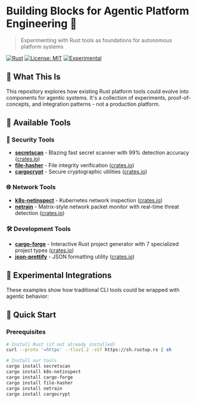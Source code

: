 # Building Blocks for Agentic Platform Engineering 🦀

> Experimenting with Rust tools as foundations for autonomous platform systems

[![Rust](https://img.shields.io/badge/rust-1.70+-orange.svg)](https://www.rust-lang.org/)
[![License: MIT](https://img.shields.io/badge/License-MIT-yellow.svg)](https://opensource.org/licenses/MIT)
[![Experimental](https://img.shields.io/badge/Status-Experimental-yellow.svg)](#status)

## 🧪 What This Is

This repository explores how existing Rust platform tools could evolve into components for agentic systems. It's a collection of experiments, proof-of-concepts, and integration patterns - not a production platform.

## 🧰 Available Tools

### 🔐 Security Tools
- **[secretscan](https://github.com/marcuspat/secret-scan)** - Blazing fast secret scanner with 99% detection accuracy ([crates.io](https://crates.io/crates/secretscan))
- **[file-hasher](https://github.com/marcuspat/file-hasher)** - File integrity verification ([crates.io](https://crates.io/crates/file-hasher))
- **[cargocrypt](https://github.com/marcuspat/cargocrypt)** - Secure cryptographic utilities ([crates.io](https://crates.io/crates/cargocrypt))

### 🌐 Network Tools
- **[k8s-netinspect](https://github.com/marcuspat/k8s-netinspect)** - Kubernetes network inspection ([crates.io](https://crates.io/crates/k8s-netinspect))
- **[netrain](https://github.com/marcuspat/netrain)** - Matrix-style network packet monitor with real-time threat detection ([crates.io](https://crates.io/crates/netrain))

### 🛠️ Development Tools  
- **[cargo-forge](https://github.com/marcuspat/cargo-forge)** - Interactive Rust project generator with 7 specialized project types ([crates.io](https://crates.io/crates/cargo-forge))
- **[json-prettify](https://github.com/marcuspat/json-prettify)** - JSON formatting utility ([crates.io](https://crates.io/crates/json-prettify))

## 🔬 Experimental Integrations

These examples show how traditional CLI tools could be wrapped with agentic behavior:

## 🚀 Quick Start

### Prerequisites
```bash
# Install Rust (if not already installed)
curl --proto '=https' --tlsv1.2 -sSf https://sh.rustup.rs | sh

# Install our tools
cargo install secretscan
cargo install k8s-netinspect
cargo install cargo-forge
cargo install file-hasher
cargo install netrain
cargo install cargocrypt
